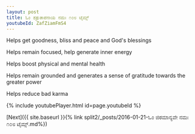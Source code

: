 ```yaml
---
layout: post
title: ಓಂ ಶತ್ರುತಾಪನಾಯ ನಮಃ ೧೦೮ ಟೈಮ್ಸ್
youtubeId: ZafZiamFmS4
---
```

 
 
Helps get goodness, bliss and peace and God's blessings
 
Helps remain focused, help generate inner energy 
 
Helps boost physical and mental health 
 
Helps remain grounded and generates a sense of gratitude towards the greater power 
 
Helps reduce bad karma
 
 
 
 


{% include youtubePlayer.html id=page.youtubeId %}
 
[Next]({{ site.baseurl }}{% link  split2/_posts/2016-01-21-ಓಂ ಜಿಠಮಾನ್ಯವೇ ನಮಃ ೧೦೮ ಟೈಮ್ಸ್.md%})
 

